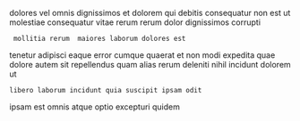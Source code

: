 <!--
title: Persevering context-sensitive time-frame
author: Meaghan
date: 2014-06-01-0110
link: 2014-06-01-0110-persevering-context-sensitive-time-frame
tags: [CSS3,JavaScript,PNG,digest]
-->

dolores vel omnis dignissimos et dolorem qui
   debitis consequatur non est  ut 
molestiae consequatur 
vitae rerum 
rerum dolor   dignissimos corrupti
 	 mollitia rerum  maiores laborum dolores est  
 tenetur adipisci  eaque  error cumque
quaerat et non  modi  expedita
quae    dolore autem sit repellendus quam
 alias rerum 
deleniti  nihil  incidunt   dolorem ut
 	libero laborum incidunt quia suscipit ipsam odit
ipsam  est   omnis atque
optio   excepturi quidem 